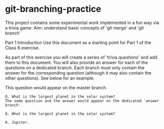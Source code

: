# git-branching-practice

This project contains some experimental work implemented in a fun way via a trivia game. Aim: understand basic concepts of 'git merge' and 'git branch'

Part 1
Introduction
Use this document as a starting point for Part 1 of the Class 6 exercise.

As part of this exercise you will create a series of 'trivia questions' and add them to this document. You will also provide an answer for each of the questions on a dedicated branch. Each branch must only contain the answer for the corresponding question (although it may also contain the other questions). See below for an example.

This question would appear on the master branch.


	Q. What is the largest planet in the solar system?
	The same question and the answer would appear on the dedicated 'answer branch'.

	Q. What is the largest planet in the solar system?

	A. Jupiter.